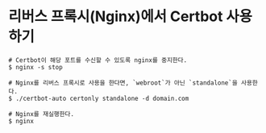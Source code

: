 # 리버스 프록시(Nginx)에서 Certbot 사용하기
```
# Certbot이 해당 포트를 수신할 수 있도록 nginx를 중지한다.
$ nginx -s stop

# Nginx를 리버스 프록시로 사용을 한다면, `webroot`가 아닌 `standalone`을 사용한다.
$ ./certbot-auto certonly standalone -d domain.com

# Nginx를 재실행한다.
$ nginx
```

